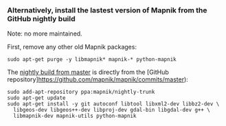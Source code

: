 ### Alternatively, install the lastest version of Mapnik from the GitHub nightly build

Note: no more maintained.

First, remove any other old Mapnik packages:

    sudo apt-get purge -y libmapnik* mapnik-* python-mapnik

The [nightly build from master](https://launchpad.net/~mapnik/+archive/ubuntu/nightly-trunk) is directly from the [GitHub repository]https://github.com/mapnik/mapnik/commits/master):

    sudo add-apt-repository ppa:mapnik/nightly-trunk
    sudo apt-get update
    sudo apt-get install -y git autoconf libtool libxml2-dev libbz2-dev \
      libgeos-dev libgeos++-dev libproj-dev gdal-bin libgdal-dev g++ \
      libmapnik-dev mapnik-utils python-mapnik

